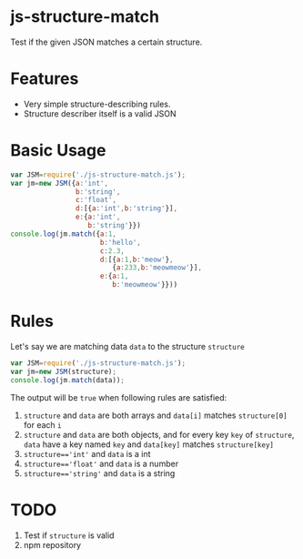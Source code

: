 js-structure-match
==================

Test if the given JSON matches a certain structure. 

Features
========

- Very simple structure-describing rules.
- Structure describer itself is a valid JSON

Basic Usage
===========

```javascript
var JSM=require('./js-structure-match.js');
var jm=new JSM({a:'int',
                b:'string',
                c:'float',
                d:[{a:'int',b:'string'}],
                e:{a:'int',
                   b:'string'}})
console.log(jm.match({a:1,
                      b:'hello',
                      c:2.3,
                      d:[{a:1,b:'meow'},
                         {a:233,b:'meowmeow'}],
                      e:{a:1,
                         b:'meowmeow'}}))
```

Rules
=====

Let's say we are matching data `data` to the structure `structure`

```javascript
var JSM=require('./js-structure-match.js');
var jm=new JSM(structure);
console.log(jm.match(data));
```

The output will be `true` when following rules are satisfied:

1. `structure` and `data` are both arrays and `data[i]` matches `structure[0]` for each `i`
2. `structure` and `data` are both objects, and for every key `key` of `structure`, `data` have 
   a key named `key` and `data[key]` matches `structure[key]`
3. `structure=='int'` and `data` is a int
4. `structure=='float'` and `data` is a number
5. `structure=='string'` and `data` is a string

TODO
====

1. Test if `structure` is valid
2. npm repository 

